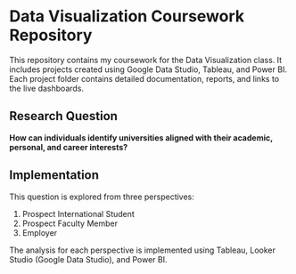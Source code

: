 # Data Visualization Coursework Repository

This repository contains my coursework for the Data Visualization class. It includes projects created using Google Data Studio, Tableau, and Power BI. Each project folder contains detailed documentation, reports, and links to the live dashboards.

## Research Question

**How can individuals identify universities aligned with their academic, personal, and career interests?**

## Implementation

This question is explored from three perspectives:
1. Prospect International Student
2. Prospect Faculty Member
3. Employer

The analysis for each perspective is implemented using Tableau, Looker Studio (Google Data Studio), and Power BI.
